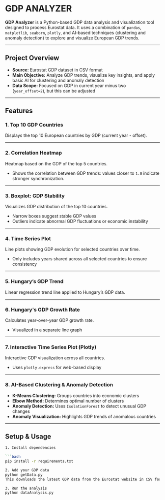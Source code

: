 # GDP ANALYZER

**GDP Analyzer** is a Python-based GDP data analysis and visualization tool designed to process Eurostat data. It uses a combination of `pandas`, `matplotlib`, `seaborn`, `plotly`, and AI-based techniques (clustering and anomaly detection) to explore and visualize European GDP trends.

---

## Project Overview

- **Source:** Eurostat GDP dataset in CSV format  
- **Main Objective:** Analyze GDP trends, visualize key insights, and apply basic AI for clustering and anomaly detection  
- **Data Scope:** Focused on GDP in current year minus two (`year_offset=2`), but this can be adjusted  

---

## Features

### 1. Top 10 GDP Countries

Displays the top 10 European countries by GDP (current year - offset).

---

### 2. Correlation Heatmap

Heatmap based on the GDP of the top 5 countries.

- Shows the correlation between GDP trends: values closer to `1.0` indicate stronger synchronization.

---

### 3. Boxplot: GDP Stability

Visualizes GDP distribution of the top 10 countries.

- Narrow boxes suggest stable GDP values  
- Outliers indicate abnormal GDP fluctuations or economic instability

---

### 4. Time Series Plot

Line plots showing GDP evolution for selected countries over time.

- Only includes years shared across all selected countries to ensure consistency

---

### 5. Hungary’s GDP Trend

Linear regression trend line applied to Hungary’s GDP data.

---

### 6. Hungary's GDP Growth Rate

Calculates year-over-year GDP growth rate.

- Visualized in a separate line graph

---

### 7. Interactive Time Series Plot (Plotly)

Interactive GDP visualization across all countries.

- Uses `plotly.express` for web-based display

---

### 8. AI-Based Clustering & Anomaly Detection

- **K-Means Clustering:** Groups countries into economic clusters  
- **Elbow Method:** Determines optimal number of clusters  
- **Anomaly Detection:** Uses `IsolationForest` to detect unusual GDP changes  
- **Anomaly Visualization:** Highlights GDP trends of anomalous countries

---

## Setup & Usage

```bash
1. Install dependencies

```bash
pip install -r requirements.txt

2. Add your GDP data
python getData.py
This downloads the latest GDP data from the Eurostat website in CSV format.

3. Run the analysis
python dataAnalysis.py